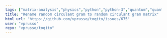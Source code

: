 ```yaml
---
tags: ["matrix-analysis","physics","python","python-3","quantum","quantum-computing","quantum-information","unitaryhack"]
title: "Rename random circulant gram to random circulant gram matrix"
html_url: "https://github.com/vprusso/toqito/issues/675"
user: "vprusso"
repo: "vprusso/toqito"
---
```


